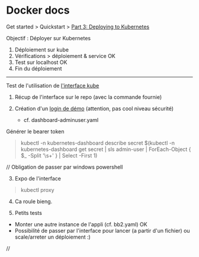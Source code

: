 # Docker docs

Get started > Quickstart > [Part 3: Deploying to Kubernetes](https://docs.docker.com/get-started/part3/)

Objectif : Déployer sur Kubernetes

1. Déploiement sur kube
2. Vérifications > déploiement & service OK
3. Test sur localhost OK
4. Fin du déploiement

---

Test de l'utilisation de [l'interface kube](https://kubernetes.io/docs/tasks/access-application-cluster/web-ui-dashboard/)

1. Récup de l'interface sur le repo (avec la commande fournie)
2. Création d'un [login de démo](https://github.com/kubernetes/dashboard/blob/master/docs/user/access-control/creating-sample-user.md) (attention, pas cool niveau sécurité)

	- cf. dashboard-adminuser.yaml
	
Générer le bearer token

> kubectl -n kubernetes-dashboard describe secret $(kubectl -n kubernetes-dashboard get secret | sls admin-user | ForEach-Object { $_ -Split '\s+' } | Select -First 1)

// Obligation de passer par windows powershell

3. Expo de l'interface

> kubectl proxy

4. Ca roule bieng.

5. Petits tests

- Monter une autre instance de l'appli (cf. bb2.yaml) OK
- Possibilité de passer par l'interface pour lancer (a partir d'un fichier) ou scale/arreter un déploiement :)



























//